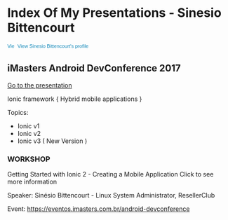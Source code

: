 # Index Of My Presentations - Sinesio Bittencourt

<a href="https://br.linkedin.com/in/sinesiobittencourt/en" style="text-decoration:none;" target="blank"><span style="font: 80% Arial,sans-serif; color:#0783B6;"><img src="https://static.licdn.com/scds/common/u/img/webpromo/btn_in_20x15.png" width="20" height="15" alt="View Sinesio Bittencourt's LinkedIn profile" style="vertical-align:middle;" border="0">&nbsp;View Sinesio Bittencourt's profile</span></a>

## iMasters Android DevConference 2017

[Go to the presentation](https://www.slideshare.net/SinesioBittencourt/sinesio-bittencourt-ionic-framework-aplicaes-mveis-hbridas-79794188)

Ionic framework { Hybrid mobile applications }

Topics:
* Ionic v1
* Ionic v2
* Ionic v3 ( New Version )

### WORKSHOP

Getting Started with Ionic 2 - Creating a Mobile Application Click to see more information

Speaker:<a href="https://sinesio.com.br" style="text-decoration:none;" target="blank"> Sinésio Bittencourt</a> - Linux System Administrator, ResellerClub

Event: https://eventos.imasters.com.br/android-devconference
 

